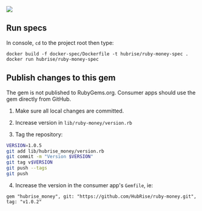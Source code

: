 ![](https://github.com/hubrise/ruby-money/workflows/spec/badge.svg)

## Run specs

In console, `cd` to the project root then type:

```shell
docker build -f docker-spec/Dockerfile -t hubrise/ruby-money-spec .
docker run hubrise/ruby-money-spec
```

## Publish changes to this gem

The gem is not published to RubyGems.org. Consumer apps should use the gem directly from GitHub.

1. Make sure all local changes are committed.

2. Increase version in `lib/ruby-money/version.rb`

3. Tag the repository:

```bash
VERSION=1.0.5
git add lib/hubrise_money/version.rb
git commit -m "Version $VERSION"
git tag v$VERSION
git push --tags
git push
```

4. Increase the version in the consumer app's `Gemfile`, ie:

```
gem "hubrise_money", git: "https://github.com/HubRise/ruby-money.git", tag: "v1.0.2"
```
